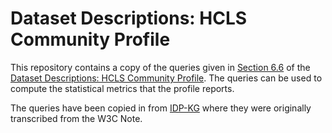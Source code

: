 # Dataset Descriptions: HCLS Community Profile

This repository contains a copy of the queries given in [Section 6.6](https://www.w3.org/TR/hcls-dataset/#s6_6) of the [Dataset Descriptions: HCLS Community Profile](https://www.w3.org/TR/hcls-dataset/). The queries can be used to compute the statistical metrics that the profile reports.

The queries have been copied in from [IDP-KG](https://github.com/AlasdairGray/IDP-KG/commit/321f02dc19912f95c0f311ea851764c28e9b6902) where they were originally transcribed from the W3C Note.

